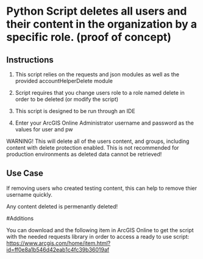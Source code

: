 Python Script deletes all users and their content in the organization by a specific role. (proof of concept)
=========================

## Instructions

1. This script relies on the requests and json modules as well as the provided accountHelperDelete module

2. Script requires that you change users role to a role named delete in order to be deleted (or modify the script)

3. This script is designed to be run through an IDE

4. Enter your ArcGIS Online Administrator username and password as the values for user and pw

WARNING! This will delete all of the users content, and groups, including content with delete protection enabled. This is not recommended for production environments as deleted data cannot be retrieved!


## Use Case

If removing users who created testing content, this can help to remove thier username quickly.

Any content deleted is permenantly deleted!

#Additions

You can download and the following item in ArcGIS Online to get the script with the needed requests library in order to access a ready to use script: https://www.arcgis.com/home/item.html?id=ff0e8a1b546d42eab1c4fc39b36019af